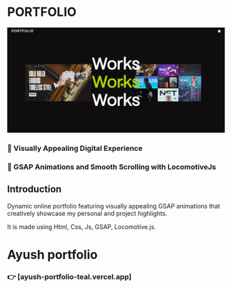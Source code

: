 # PORTFOLIO
![Portfolio](/Stock/ss.png)

### 🌟 Visually Appealing Digital Experience
### 🚀 GSAP Animations and Smooth Scrolling with LocomotiveJs

## Introduction

Dynamic online portfolio featuring visually appealing GSAP animations that creatively showcase my personal and project highlights. 

It is made using Html, Css, Js, GSAP, Locomotive.js.
# Ayush portfolio
### 👉 [ayush-portfolio-teal.vercel.app]
